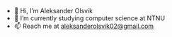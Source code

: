 - 👋 Hi, I’m Aleksander Olsvik
- 🌱 I’m currently studying computer science at NTNU
- 📫 Reach me at aleksanderolsvik02@gmail.com


